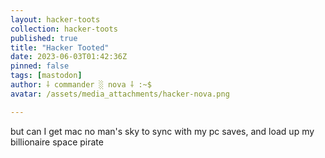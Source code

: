 ```yaml
---
layout: hacker-toots
collection: hacker-toots
published: true
title: "Hacker Tooted"
date: 2023-06-03T01:42:36Z
pinned: false
tags: [mastodon]
author: ⸸ commander ░ nova ⸸ :~$
avatar: /assets/media_attachments/hacker-nova.png

---
```


<p>but can I get mac no man&#39;s sky to sync with my pc saves, and load up my billionaire space pirate</p>


